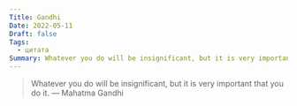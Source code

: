 ```yaml
---
Title: Gandhi
Date: 2022-05-11
Draft: false
Tags:
  - цитата
Summary: Whatever you do will be insignificant, but it is very important that you do it.
---
```


> Whatever you do will be insignificant, but it is very important that you do it. — Mahatma Gandhi
